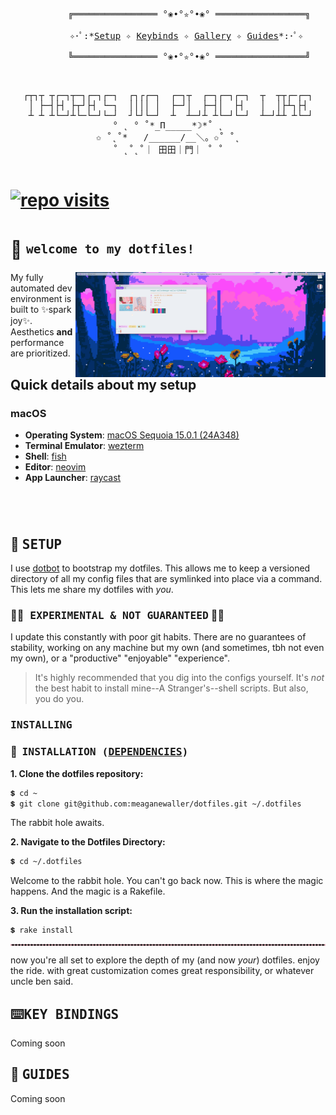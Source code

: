 <div align="justify">
    <div align="center">
        <pre align="center">
        ╔════════════════ °❀•°✮°•❀° ═════════════════╗<br>
        ✧･ﾟ:*<a href="#-setup">Setup</a> ✧ <a href="#%EF%B8%8Fkey-bindings">Keybinds</a> ✧ <a href="https://github.com/meaganewaller/dotfiles/wiki/Gallery">Gallery</a> ✧ <a href="#-guides">Guides</a>*:･ﾟ✧ <br>
        ╚════════════════ °❀•°✮°•❀° ═════════════════╝
        </pre>
    </div>
</div>

<pre align="center">

┌┬┐┬ ┬┌─┐┬─┐┌─┐┌─┐  ┌┐┌┌─┐  ┌─┐┬  ┌─┐┌─┐┌─┐  ┬  ┬┬┌─┌─┐
│ ├─┤├┤ ├┬┘├┤ └─┐  ││││ │  ├─┘│  ├─┤│  ├┤   │  │├┴┐├┤
 ┴ ┴ ┴└─┘┴└─└─┘└─┘  ┘└┘└─┘  ┴  ┴─┘┴ ┴└─┘└─┘  ┴─┘┴┴ ┴└─┘
° ˛ ° ˚*_Π_____*☽*˚ ˛
✩ ˚˛˚*   /______/__＼。✩˚ ˚˛
˚ ˛˚˛˚｜ 田田｜門｜ ˚ ˚

</pre>

# [![repo visits](https://badges.pufler.dev/visits/meaganewaller/dotfiles?style=flat-square&label=&color=000000&logo=github&logoColor=white&labelColor=000000)](#)

</div>

# 🌷 <sup><sub><samp> welcome to my dotfiles! </samp></sub></sup>

<img alt="Screenshot of my desktop in lightmode" align="right" width="400px" src="meta/assets/lightmode.png"/>

My fully automated dev environment is built to ✨spark joy✨. Aesthetics **and** performance are prioritized.

## Quick details about my setup

### macOS

- **Operating System**: [macOS Sequoia 15.0.1 (24A348)](https://apple.com/macos/macos-sequoia/)
- **Terminal Emulator**: [wezterm](https://wezfurlong.org/wezterm/index.html)
- **Shell**: [fish](https://fishshell.com/)
- **Editor**: [neovim](https://neovim.io/)
- **App Launcher**: [raycast](https://raycast.com)

</div>

<h1>
  <a href="#---------1">
    <img alt="" align="right" src="https://img.shields.io/github/commit-activity/m/meaganewaller/dotfiles/main?style=flat-square&label=&color=000000&logo=gitbook&logoColor=white&labelColor=000000"/>
  </a>
</h1>

<br />

## 🌱 <samp>SETUP</samp>

I use [dotbot](https://github.com/anishathalye/dotbot) to bootstrap my dotfiles. This allows me to keep a versioned
directory of all my config files that are symlinked into place via a command. This lets me share my dotfiles with _you_.

### 🧪🔬<samp> EXPERIMENTAL & NOT GUARANTEED</samp> 💁‍♀️

I update this constantly with poor git habits. There are no guarantees of stability, working on any machine but my own (and sometimes, tbh not even my own), or a "productive" "enjoyable" "experience".

> It's highly recommended that you dig into the configs yourself. It's _not_ the best habit to install mine--A Stranger's--shell scripts. But also, you do you.

### <samp>INSTALLING</samp>
### :blossom: ‎ <samp>INSTALLATION ([DEPENDENCIES](./REPOLOGY.md))</samp>

**1. Clone the dotfiles repository:**

```sh
💲 cd ~
💲 git clone git@github.com:meaganewaller/dotfiles.git ~/.dotfiles
```

The rabbit hole awaits.

**2. Navigate to the Dotfiles Directory:**

```sh
💲 cd ~/.dotfiles
```


Welcome to the rabbit hole. You can't go back now. This is where the magic happens. And the magic is a Rakefile.

**3. Run the installation script:**

```sh
💲 rake install
```

<hr style="border:1px dashed pink" />

now you're all set to explore the depth of my (and now _your_) dotfiles. enjoy the ride. with great customization comes
great responsibility, or whatever uncle ben said.

</div>

## ⌨️<samp>KEY BINDINGS</samp>
Coming soon

## 🧭 <samp>GUIDES</samp>
Coming soon

